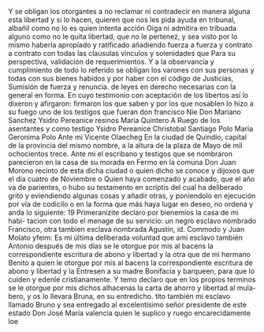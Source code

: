 Y se obligan los otorgantes a no reclamar ni contradecir en manera alguna esta libertad y si lo hacen, quieren que nos les pida ayuda en tribunal, albañil como no lo es quien intenta acción
Oiga ni admitira en tribuada alguno como no le quita libertad, que no le pertenez, y sea visto por lo mismo haberla apropiado y ratificado añadiendo fuerza a fuerza y contrato a contrato con todas las clausulas vinculos y solenidades que
Para su perspectiva, validación de requerimientos. Y a la observancia y cumplimiento de todo lo referido se obligan los varones con sus personas y todas con sus bienes habidos y por haber con el código de Justicias, Sumisión de fuerza y renuncia.
de leyes en derecho necesarias con la general en forma. En cuyo testimonio con aceptación de los libertos así lo dixeron y afirgaron: firmaron los que saben y por los que nosablen lo hizo a su fuego uno de los testigos que fueran don francisco Nie
Don Mariano Sanchez
Ysidro Pereanice
resinos
Maria Quintero
A Ruego de los asentantes y
como testigo Ysidro Pereanice
Christobal Santiago Polo
Maria Geronima Polo
Ante mi Vicente Olaecheg
En la ciudad de Quindío, capital de la provincia del mismo nombre, a la altura de la plaza de Mayo de mil ochocientos trece. Ante mi el escribano y testigos que se nombraron parecieron en la casa de su morada en Fermo en la comuna Don Juan Morono recinto de esta dicha ciudad o quien dicho se conoce y dijoxos que el día cuatro de Noviembre o
Quien haya comenzado y acabado, que el año va de parientes, o hubo su testamento en scriptis del cual ha deliberado grito y eviendiendo algunas cosas y añadir otras, y poniendolo en ejecución por vía de codicilo o en la forma que más haya lugar en deseo, no ordena y anda lo siguiente:
19
Primeranizite declaro por bienemios la casa de mi
habi-
tacion con todo el menage de su servicio: un negro esclavo nombrado
Francisco, otra tambien esclava nombrada Agustin, id.
Commodo y Juan Molato
yfeim: Es mi última deliberada voluntad que ami esclavo
también Antonio después de mis días se le otorgue por mis al
bacens la correspondiente escritura de abono y libertad y la
otra que de mi hermano Benito a quien le otorgue por mis al
bacens la correspondiente escritura de abono y libertad y la
Entresen a su madre Bonifacia y barqueen, para que lo cuiden y edenle cristianamente. Y temo declaro que en los propios terminos se le otorgue por mis dichos alhacenas la carta de ahorro y libertad al mula- bero, y os lo llevara Bruna, en su entredicho.
tito también mi esclavo llamado Bruno y sea entregado al excelentísimo señor presidente de este estado Don José María valencia quien le suplico y ruego encarecidamente loe